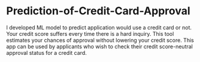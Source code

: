 # Prediction-of-Credit-Card-Approval
I developed ML model to predict application would use a credit card or not. Your credit score suffers every time there is a hard inquiry. This tool estimates your chances of approval without lowering your credit score. This app can be used by applicants who wish to check their credit score-neutral approval status for a credit card.
